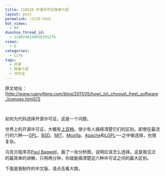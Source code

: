 ```yaml
---
title: 110526 开源许可证简单介绍
layout: post
permalink: /2120.html
bot_views:
  - 84
duoshuo_thread_id:
  - 1280248249638191276
views:
  - 6
categories:
  - Life
tags:
  - 开源
  - 简单介绍
  - 许可证
---
```

原文地址：[http://www.ruanyifeng.com/blog/2011/05/how\_to\_choose\_free\_software_licenses.html][1]

&nbsp;

<div>
  <p>
    如何为代码选择开源许可证，这是一个问题。
  </p>
</div>

<div id="more">
  <p>
    世界上的开源许可证，大概有<a href="http://www.gnu.org/licenses/license-list.html" target="_blank">上百种</a>。很少有人搞得清楚它们的区别。即使在最流行的六种&#8212;-<a href="http://www.gnu.org/licenses/gpl.html" target="_blank">GPL</a>、<a href="http://en.wikipedia.org/wiki/BSD_licenses" target="_blank">BSD</a>、<a href="http://en.wikipedia.org/wiki/MIT_License" target="_blank">MIT</a>、<a href="http://www.mozilla.org/MPL/" target="_blank">Mozilla</a>、<a href="http://www.apache.org/licenses/LICENSE-2.0" target="_blank">Apache</a>和<a href="http://www.gnu.org/copyleft/lesser.html" target="_blank">LGPL</a>&#8212;-之中做选择，也很复杂。
  </p>
  
  <p>
    乌克兰程序员<a href="http://pbagwl.com/post/5078147450/description-of-popular-software-licenses" target="_blank">Paul Bagwell</a>，画了一张分析图，说明应该怎么选择。这是我见过的最简单的讲解，只用两分钟，你就能搞清楚这六种许可证之间的最大区别。
  </p>
  
  <p>
    下面是我制作的中文版，请点击看大图。
  </p>
  
  <p>
    <a href="http://image.beekka.com/blog/201105/free_software_licenses.png" target="_blank"><img src="http://image.beekka.com/blog/201105/bg2011050101.png" alt="" /></a>
  </p>
</div>

&nbsp;

 [1]: http://www.ruanyifeng.com/blog/2011/05/how_to_choose_free_software_licenses.html